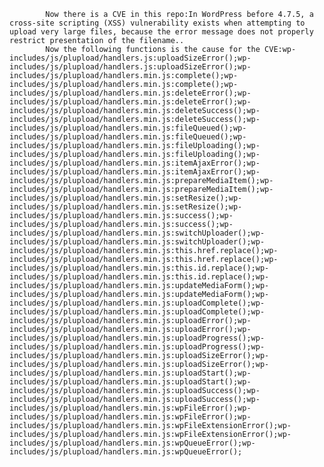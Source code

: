 
            Now there is a CVE in this repo:In WordPress before 4.7.5, a cross-site scripting (XSS) vulnerability exists when attempting to upload very large files, because the error message does not properly restrict presentation of the filename..
            Now the following functions is the cause for the CVE:wp-includes/js/plupload/handlers.js:uploadSizeError();wp-includes/js/plupload/handlers.js:uploadSizeError();wp-includes/js/plupload/handlers.min.js:complete();wp-includes/js/plupload/handlers.min.js:complete();wp-includes/js/plupload/handlers.min.js:deleteError();wp-includes/js/plupload/handlers.min.js:deleteError();wp-includes/js/plupload/handlers.min.js:deleteSuccess();wp-includes/js/plupload/handlers.min.js:deleteSuccess();wp-includes/js/plupload/handlers.min.js:fileQueued();wp-includes/js/plupload/handlers.min.js:fileQueued();wp-includes/js/plupload/handlers.min.js:fileUploading();wp-includes/js/plupload/handlers.min.js:fileUploading();wp-includes/js/plupload/handlers.min.js:itemAjaxError();wp-includes/js/plupload/handlers.min.js:itemAjaxError();wp-includes/js/plupload/handlers.min.js:prepareMediaItem();wp-includes/js/plupload/handlers.min.js:prepareMediaItem();wp-includes/js/plupload/handlers.min.js:setResize();wp-includes/js/plupload/handlers.min.js:setResize();wp-includes/js/plupload/handlers.min.js:success();wp-includes/js/plupload/handlers.min.js:success();wp-includes/js/plupload/handlers.min.js:switchUploader();wp-includes/js/plupload/handlers.min.js:switchUploader();wp-includes/js/plupload/handlers.min.js:this.href.replace();wp-includes/js/plupload/handlers.min.js:this.href.replace();wp-includes/js/plupload/handlers.min.js:this.id.replace();wp-includes/js/plupload/handlers.min.js:this.id.replace();wp-includes/js/plupload/handlers.min.js:updateMediaForm();wp-includes/js/plupload/handlers.min.js:updateMediaForm();wp-includes/js/plupload/handlers.min.js:uploadComplete();wp-includes/js/plupload/handlers.min.js:uploadComplete();wp-includes/js/plupload/handlers.min.js:uploadError();wp-includes/js/plupload/handlers.min.js:uploadError();wp-includes/js/plupload/handlers.min.js:uploadProgress();wp-includes/js/plupload/handlers.min.js:uploadProgress();wp-includes/js/plupload/handlers.min.js:uploadSizeError();wp-includes/js/plupload/handlers.min.js:uploadSizeError();wp-includes/js/plupload/handlers.min.js:uploadStart();wp-includes/js/plupload/handlers.min.js:uploadStart();wp-includes/js/plupload/handlers.min.js:uploadSuccess();wp-includes/js/plupload/handlers.min.js:uploadSuccess();wp-includes/js/plupload/handlers.min.js:wpFileError();wp-includes/js/plupload/handlers.min.js:wpFileError();wp-includes/js/plupload/handlers.min.js:wpFileExtensionError();wp-includes/js/plupload/handlers.min.js:wpFileExtensionError();wp-includes/js/plupload/handlers.min.js:wpQueueError();wp-includes/js/plupload/handlers.min.js:wpQueueError();
            